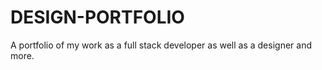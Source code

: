 # DESIGN-PORTFOLIO
A portfolio of my work as a full stack developer as well as a designer and more.

